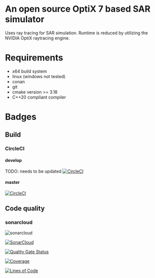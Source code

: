 # An open source OptiX 7 based SAR simulator

Uses ray tracing for SAR simulation. Runtime is reduced by utilizing the NVIDIA OptiX raytracing engine.

# Requirements

* x64 build system
* linux (windows not tested)
* conan
* git
* cmake version >= 3.18
* C++20 compliant compiler


# Badges

## Build

### CircleCI

#### develop

TODO: needs to be updated
[![CircleCI](https://dl.circleci.com/status-badge/img/gh/wy-bbw/trollsar/tree/develop.svg?style=shield)](https://dl.circleci.com/status-badge/redirect/gh/wy-bbw/trollsar/tree/develop)

#### master
[![CircleCI](https://dl.circleci.com/status-badge/img/gh/wy-bbw/trollsar/tree/master.svg?style=shield)](https://dl.circleci.com/status-badge/redirect/gh/wy-bbw/trollsar/tree/master)

## Code quality

### sonarcloud

![sonarcloud](https://github.com/wy-bbw/trollsar/workflows/sonar/badge.svg)

[![SonarCloud](https://sonarcloud.io/images/project_badges/sonarcloud-white.svg)](https://sonarcloud.io/summary/new_code?id=wy-bbw_trollsar)

[![Quality Gate Status](https://sonarcloud.io/api/project_badges/measure?project=wy-bbw_trollsar&metric=alert_status)](https://sonarcloud.io/dashboard?id=wy-bbw_trollsar)

[![Coverage](https://sonarcloud.io/api/project_badges/measure?project=wy-bbw_trollsar&metric=coverage)](https://sonarcloud.io/dashboard?id=wy-bbw_trollsar)

[![Lines of Code](https://sonarcloud.io/api/project_badges/measure?project=wy-bbw_trollsar&metric=ncloc)](https://sonarcloud.io/dashboard?id=wy-bbw_trollsar)

